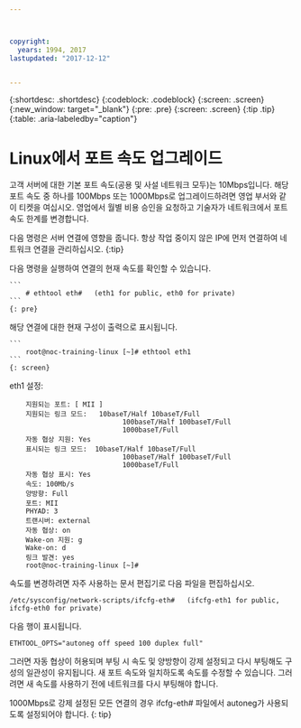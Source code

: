 ```yaml
---



copyright:
  years: 1994, 2017
lastupdated: "2017-12-12"


---
```


{:shortdesc: .shortdesc}
{:codeblock: .codeblock}
{:screen: .screen}
{:new_window: target="_blank"}
{:pre: .pre}
{:screen: .screen}
{:tip .tip}
{:table: .aria-labeledby="caption"}

# Linux에서 포트 속도 업그레이드

고객 서버에 대한 기본 포트 속도(공용 및 사설 네트워크 모두)는 10Mbps입니다. 해당 포트 속도 중 하나를 100Mbps 또는 1000Mbps로 업그레이드하려면 영업 부서와 같이 티켓을 여십시오. 영업에서 월별 비용 승인을 요청하고 기술자가 네트워크에서 포트 속도 한계를 변경합니다.

다음 명령은 서버 연결에 영향을 줍니다. 항상 작업 중이지 않은 IP에 먼저 연결하여 네트워크 연결을 관리하십시오.
{:tip}

다음 명령을 실행하여 연결의 현재 속도를 확인할 수 있습니다.

    ```
        # ethtool eth#   (eth1 for public, eth0 for private)
    ```
    {: pre}

해당 연결에 대한 현재 구성이 출력으로 표시됩니다.

    ```
        root@noc-training-linux [~]# ethtool eth1
    ```
    {: screen}

eth1 설정:

        지원되는 포트: [ MII ]
        지원되는 링크 모드:   10baseT/Half 10baseT/Full
                                100baseT/Half 100baseT/Full
                                1000baseT/Full
        자동 협상 지원: Yes
        표시되는 링크 모드:  10baseT/Half 10baseT/Full
                                100baseT/Half 100baseT/Full
                                1000baseT/Full
        자동 협상 표시: Yes
        속도: 100Mb/s
        양방향: Full
        포트: MII
        PHYAD: 3
        트랜시버: external
        자동 협상: on
        Wake-on 지원: g
        Wake-on: d
        링크 발견: yes
        root@noc-training-linux [~]#

속도를 변경하려면 자주 사용하는 문서 편집기로 다음 파일을 편집하십시오.

    /etc/sysconfig/network-scripts/ifcfg-eth#   (ifcfg-eth1 for public, ifcfg-eth0 for private)

다음 행이 표시됩니다.

    ETHTOOL_OPTS="autoneg off speed 100 duplex full"

그러면 자동 협상이 허용되며 부팅 시 속도 및 양방향이 강제 설정되고 다시 부팅해도 구성의 일관성이 유지됩니다.
새 포트 속도와 일치하도록 속도를 수정할 수 있습니다. 그러려면 새 속도를 사용하기 전에 네트워크를 다시 부팅해야 합니다.

1000Mbps로 강제 설정된 모든 연결의 경우 ifcfg-eth# 파일에서 autoneg가 사용되도록 설정되어야 합니다.
{: tip}
